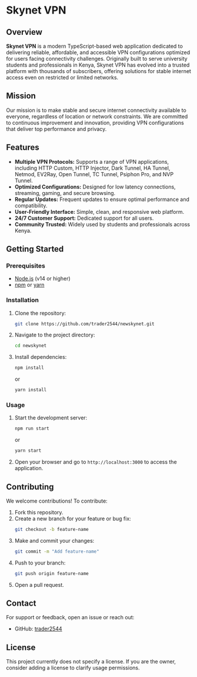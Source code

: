 # Skynet VPN

## Overview

**Skynet VPN** is a modern TypeScript-based web application dedicated to delivering reliable, affordable, and accessible VPN configurations optimized for users facing connectivity challenges. Originally built to serve university students and professionals in Kenya, Skynet VPN has evolved into a trusted platform with thousands of subscribers, offering solutions for stable internet access even on restricted or limited networks.

## Mission

Our mission is to make stable and secure internet connectivity available to everyone, regardless of location or network constraints. We are committed to continuous improvement and innovation, providing VPN configurations that deliver top performance and privacy.

## Features

- **Multiple VPN Protocols:** Supports a range of VPN applications, including HTTP Custom, HTTP Injector, Dark Tunnel, HA Tunnel, Netmod, EV2Ray, Open Tunnel, TC Tunnel, Psiphon Pro, and NVP Tunnel.
- **Optimized Configurations:** Designed for low latency connections, streaming, gaming, and secure browsing.
- **Regular Updates:** Frequent updates to ensure optimal performance and compatibility.
- **User-Friendly Interface:** Simple, clean, and responsive web platform.
- **24/7 Customer Support:** Dedicated support for all users.
- **Community Trusted:** Widely used by students and professionals across Kenya.

## Getting Started

### Prerequisites

- [Node.js](https://nodejs.org/) (v14 or higher)
- [npm](https://www.npmjs.com/) or [yarn](https://yarnpkg.com/)

### Installation

1. Clone the repository:
   ```bash
   git clone https://github.com/trader2544/newskynet.git
   ```
2. Navigate to the project directory:
   ```bash
   cd newskynet
   ```
3. Install dependencies:
   ```bash
   npm install
   ```
   or
   ```bash
   yarn install
   ```

### Usage

1. Start the development server:
   ```bash
   npm run start
   ```
   or
   ```bash
   yarn start
   ```
2. Open your browser and go to `http://localhost:3000` to access the application.

## Contributing

We welcome contributions! To contribute:

1. Fork this repository.
2. Create a new branch for your feature or bug fix:
   ```bash
   git checkout -b feature-name
   ```
3. Make and commit your changes:
   ```bash
   git commit -m "Add feature-name"
   ```
4. Push to your branch:
   ```bash
   git push origin feature-name
   ```
5. Open a pull request.

## Contact

For support or feedback, open an issue or reach out:

- GitHub: [trader2544](https://github.com/trader2544)

## License

This project currently does not specify a license. If you are the owner, consider adding a license to clarify usage permissions.
